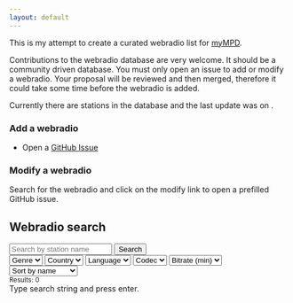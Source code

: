 ```yaml
---
layout: default
---
```


This is my attempt to create a curated webradio list for [myMPD](https://github.com/jcorporation/myMPD).

Contributions to the webradio database are very welcome. It should be a community driven database. You must only open an issue to add or modify a webradio. Your proposal will be reviewed and then merged, therefore it could take some time before the webradio is added.

Currently there are <span id="stationCount"></span> stations in the database and the last update was on <span id="lastUpdate"></span>.

### Add a webradio

- Open a [GitHub Issue](https://github.com/jcorporation/webradiodb/issues/new?labels=AddWebradio&template=add-webradio.yml&title=%5BAdd+Webradio%5D%3A+)

### Modify a webradio

Search for the webradio and click on the modify link to open a prefilled GitHub issue.

## Webradio search

<div class="searchBar">
    <div class="row">
        <input id="searchStr" type="text" placeholder="Search by station name"/>
        <input id="searchBtn" type="button" value="Search"/>
    </div>
    <div class="row">
        <select id="genres">
            <option value="">Genre</option>
        </select>
        <select id="countries">
            <option value="">Country</option>
        </select>
        <select id="languages">
            <option value="">Language</option>
        </select>
        <select id="codecs">
            <option value="">Codec</option>
        </select>
        <select id="bitrates">
            <option value="">Bitrate (min)</option>
        </select>
        <select id="sort">
            <option value="PLAYLIST">Sort by name</option>
            <option value="EXTGENRE">Sort by genre</option>
            <option value="COUNTRY">Sort by country</option>
            <option value="LANGUAGE">Sort by language</option>
        </select>
    </div>
</div>
<div class="resultCountRow">
    <small>Results: <span id="resultCount">0</span></small>
</div>
<div id="result">Type search string and press enter.</div>

<script src="db/index/webradiodb-combined.min.js"></script>
<script src="assets/js/radiodb.js"></script>
